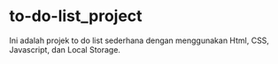 # to-do-list_project
Ini adalah projek to do list sederhana dengan menggunakan Html, CSS, Javascript, dan Local Storage.
